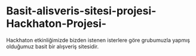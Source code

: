 # Basit-alisveris-sitesi-projesi-Hackhaton-Projesi-
Hackhaton etkinliğimizde bizden istenen isterlere göre grubumuzla yapmış olduğumuz basit bir alışveriş sitesidir.
